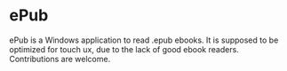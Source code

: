 # ePub
ePub is a Windows application to read .epub ebooks. It is supposed to be optimized for touch ux, due to the lack of good ebook readers. Contributions are welcome.
